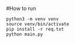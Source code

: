 #How to run

```
python3 -m venv venv
source venv/bin/activate
pip install -r req.txt
python main.py

```